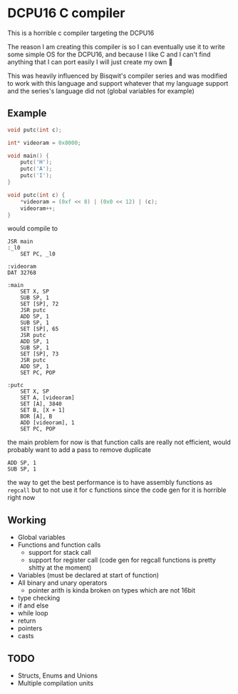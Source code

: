 # DCPU16 C compiler

This is a horrible c compiler targeting the DCPU16 

The reason I am creating this compiler is so I can eventually use it to write
some simple OS for the DCPU16, and because I like C and I can't find anything 
that I can port easily I will just create my own :shrug:

This was heavily influenced by Bisqwit's compiler series and was modified to work with this language
and support whatever that my language support and the series's language did not (global variables for example)

## Example 

```c
void putc(int c);

int* videoram = 0x8000;

void main() {
    putc('H');
    putc('A');
    putc('I');
}

void putc(int c) {
    *videoram = (0xf << 8) | (0x0 << 12) | (c);
    videoram++;
}
```

would compile to
```
JSR main
:_l0
	SET PC, _l0

:videoram
DAT 32768

:main
	SET X, SP
	SUB SP, 1
	SET [SP], 72
	JSR putc
	ADD SP, 1
	SUB SP, 1
	SET [SP], 65
	JSR putc
	ADD SP, 1
	SUB SP, 1
	SET [SP], 73
	JSR putc
	ADD SP, 1
	SET PC, POP

:putc
	SET X, SP
	SET A, [videoram]
	SET [A], 3840
	SET B, [X + 1]
	BOR [A], B
	ADD [videoram], 1
	SET PC, POP
```

the main problem for now is that function calls are really not efficient, would probably want to add a pass to remove
duplicate 
```
ADD SP, 1
SUB SP, 1
```

the way to get the best performance is to have assembly functions as `regcall` but to not use it for c functions since 
the code gen for it is horrible right now 

## Working
* Global variables
* Functions and function calls
    * support for stack call
    * support for register call (code gen for regcall functions is pretty shitty at the moment)     
* Variables (must be declared at start of function)
* All binary and unary operators
    * pointer arith is kinda broken on types which are not 16bit
* type checking
* if and else
* while loop
* return
* pointers
* casts

## TODO
* Structs, Enums and Unions
* Multiple compilation units
